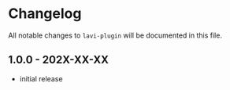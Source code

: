 # Changelog

All notable changes to `lavi-plugin` will be documented in this file.

## 1.0.0 - 202X-XX-XX

- initial release
